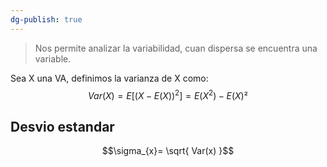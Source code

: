 ```yaml
---
dg-publish: true
---
```

> Nos permite analizar la variabilidad, cuan dispersa se encuentra una variable. 

Sea X una VA, definimos la varianza de X como: 
$$Var(X)=E[(X-E(X))^2]= E(X^2)-E(X)²$$

## Desvio estandar 
$$\sigma_{x}= \sqrt{ Var(x) }$$